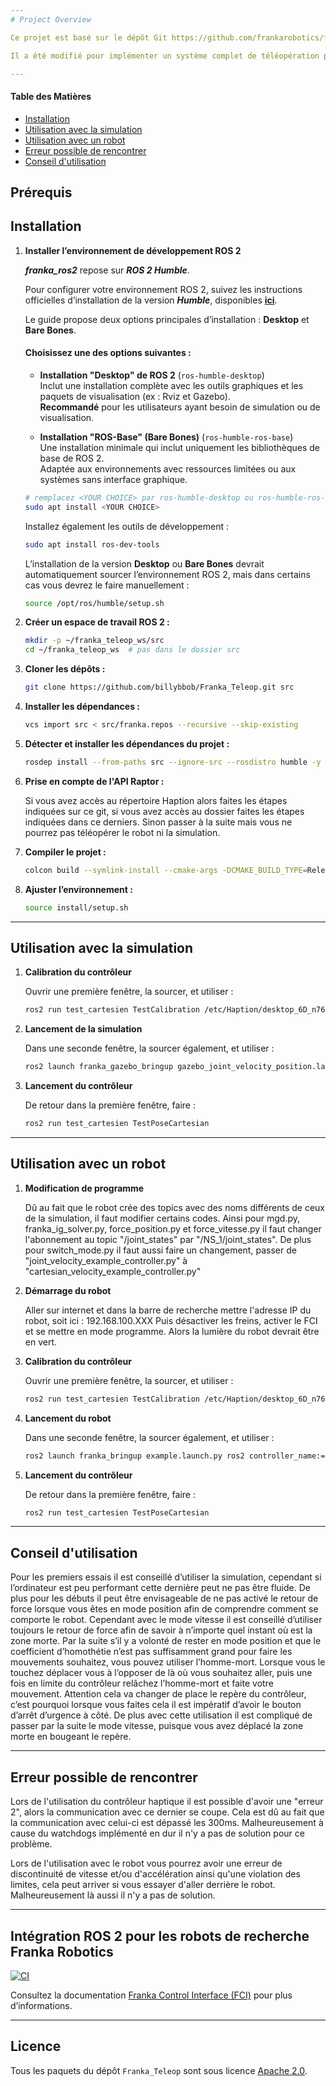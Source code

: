 ```yaml
---
# Project Overview

Ce projet est basé sur le dépôt Git https://github.com/frankarobotics/franka_ros2 , où vous pourrez trouver des informations complémentaires.

Il a été modifié pour implémenter un système complet de téléopération pour le robot Franka FR3 en utilisant un contrôleur haptique **Haption Desktop 6D**. Ce système permet de contrôler le robot à distance avec un retour de force haptique, offrant ainsi une interface intuitive pour la manipulation robotique avancée. Il intègre également une simulation sous **Gazebo Fortress** afin de faciliter la prise en main du contrôleur.

---
```


#### Table des Matières
- [Installation](#Installation)
- [Utilisation avec la simulation](#utilisation-avec-la-simulation)
- [Utilisation avec un robot](#utilisation-avec-un-robot)
- [Erreur possible de rencontrer](#erreur-possible-de-rencontrer)
- [Conseil d'utilisation](#conseil-dutilisation)
  

## Prérequis

## Installation

1. **Installer l’environnement de développement ROS 2**

   _**franka_ros2**_ repose sur _**ROS 2 Humble**_.

   Pour configurer votre environnement ROS 2, suivez les instructions officielles d’installation de la version _**Humble**_, disponibles [**ici**](https://docs.ros.org/en/humble/Installation/Ubuntu-Install-Debs.html).

   Le guide propose deux options principales d’installation : **Desktop** et **Bare Bones**.

   #### Choisissez **une** des options suivantes :

   * **Installation "Desktop" de ROS 2** (`ros-humble-desktop`)  
     Inclut une installation complète avec les outils graphiques et les paquets de visualisation (ex : Rviz et Gazebo).  
     **Recommandé** pour les utilisateurs ayant besoin de simulation ou de visualisation.

   * **Installation "ROS-Base" (Bare Bones)** (`ros-humble-ros-base`)  
     Une installation minimale qui inclut uniquement les bibliothèques de base de ROS 2.  
     Adaptée aux environnements avec ressources limitées ou aux systèmes sans interface graphique.

   ```bash
   # remplacez <YOUR CHOICE> par ros-humble-desktop ou ros-humble-ros-base
   sudo apt install <YOUR CHOICE>
   ```
  
  
    Installez également les outils de développement :
    
    ```bash
    sudo apt install ros-dev-tools
    ```
    
    L’installation de la version **Desktop** ou **Bare Bones** devrait automatiquement sourcer l’environnement ROS 2, mais dans certains cas vous devrez le faire manuellement :
    
    ```bash
    source /opt/ros/humble/setup.sh
    ```

2. **Créer un espace de travail ROS 2 :**

   ```bash
   mkdir -p ~/franka_teleop_ws/src
   cd ~/franka_teleop_ws  # pas dans le dossier src
   ```

3. **Cloner les dépôts :**

   ```bash
   git clone https://github.com/billybbob/Franka_Teleop.git src
   ```

4. **Installer les dépendances :**

   ```bash
   vcs import src < src/franka.repos --recursive --skip-existing
   ```

5. **Détecter et installer les dépendances du projet :**

   ```bash
   rosdep install --from-paths src --ignore-src --rosdistro humble -y --skip-keys="ros_gz_example_description numpy"
   ```

6. **Prise en compte de l'API Raptor :**

   Si vous avez accès au répertoire Haption alors faites les étapes indiquées sur ce git, si vous avez accès au dossier faites les étapes indiquées dans ce derniers. Sinon passer à la suite mais vous ne pourrez pas téléopérer le robot ni la simulation.

7. **Compiler le projet :**

   ```bash
   colcon build --symlink-install --cmake-args -DCMAKE_BUILD_TYPE=Release
   ```

8. **Ajuster l’environnement :**

   ```bash
   source install/setup.sh
   ```

---

## Utilisation avec la simulation

1. **Calibration du contrôleur**

   Ouvrir une première fenêtre, la sourcer, et utiliser :

   ```bash
   ros2 run test_cartesien TestCalibration /etc/Haption/desktop_6D_n76.param "channel=SimpleChannelUDP:localip=0.0.0.0:localport=12120:remoteip=192.168.100.53:remoteport=5000"
   ```

2. **Lancement de la simulation**

   Dans une seconde fenêtre, la sourcer également, et utiliser :

   ```bash
   ros2 launch franka_gazebo_bringup gazebo_joint_velocity_position.launch.py load_gripper:=true franka_hand:='franka_hand' robot_ip:=dont-care use_fake_hardware:=true
   ```

3. **Lancement du contrôleur**

   De retour dans la première fenêtre, faire :

   ```bash
   ros2 run test_cartesien TestPoseCartesian
   ```

---

## Utilisation avec un robot

1. **Modification de programme**

   Dû au fait que le robot crée des topics avec des noms différents de ceux de la simulation, il faut modifier certains codes. Ainsi pour mgd.py, franka_ig_solver.py, force_position.py et force_vitesse.py il faut changer l'abonnement au topic "/joint_states" par "/NS_1/joint_states". De plus pour switch_mode.py il faut aussi faire un changement, passer de "joint_velocity_example_controller.py" à "cartesian_velocity_example_controller.py"

2. **Démarrage du robot**

   Aller sur internet et dans la barre de recherche mettre l'adresse IP du robot, soit ici : 192.168.100.XXX
   Puis désactiver les freins, activer le FCI et se mettre en mode programme. Alors la lumière du robot devrait être en vert.

3. **Calibration du contrôleur**

   Ouvrir une première fenêtre, la sourcer, et utiliser :

   ```bash
   ros2 run test_cartesien TestCalibration /etc/Haption/desktop_6D_n76.param "channel=SimpleChannelUDP:localip=0.0.0.0:localport=12120:remoteip=192.168.100.53:remoteport=5000"
   ```

4. **Lancement du robot**

   Dans une seconde fenêtre, la sourcer également, et utiliser :

   ```bash
   ros2 launch franka_bringup example.launch.py ros2 controller_name:=joint_position_example_controller robot_config_file:=/utilisateur/franka_ros2_ws/src/franka_bringup/config/custom_franka.config.yaml
   ```

5. **Lancement du contrôleur**

   De retour dans la première fenêtre, faire :

   ```bash
   ros2 run test_cartesien TestPoseCartesian
   ```

---

## Conseil d'utilisation

Pour les premiers essais il est conseillé d’utiliser la simulation, cependant si l’ordinateur est peu performant cette dernière peut ne pas être fluide. De plus pour les débuts il peut être envisageable de ne pas activé le retour de force lorsque vous êtes en mode position afin de comprendre comment se comporte le robot. Cependant avec le mode vitesse il est conseillé d’utiliser toujours le retour de force afin de savoir à n’importe quel instant où est la zone morte.
Par la suite s’il y a volonté de rester en mode position et que le coefficient d’homothétie n’est pas suffisamment grand pour faire les mouvements souhaitez, vous pouvez utiliser l’homme-mort. Lorsque vous le touchez déplacer vous à l’opposer de là où vous souhaitez aller, puis une fois en limite du contrôleur relâchez l’homme-mort et faite votre mouvement. Attention cela va changer de place le repère du contrôleur, c’est pourquoi lorsque vous faites cela il est impératif d’avoir le bouton d’arrêt d’urgence à côté. De plus avec cette utilisation il est compliqué de passer par la suite le mode vitesse, puisque vous avez déplacé la zone morte en bougeant le repère.

---

## Erreur possible de rencontrer

Lors de l'utilisation du contrôleur haptique il est possible d'avoir une "erreur 2", alors la communication avec ce dernier se coupe. Cela est dû au fait que la communication avec celui-ci est dépassé les 300ms. Malheureusement à cause du watchdogs implémenté en dur il n'y a pas de solution pour ce problème.

Lors de l'utilisation avec le robot vous pourrez avoir une erreur de discontinuité de vitesse et/ou d'accélération ainsi qu'une violation des limites, cela peut arriver si vous essayer d'aller derrière le robot. Malheureusement là aussi il n'y a pas de solution.

---

## Intégration ROS 2 pour les robots de recherche Franka Robotics

[![CI](https://github.com/frankaemika/franka_ros2/actions/workflows/ci.yml/badge.svg)](https://github.com/frankaemika/franka_ros2/actions/workflows/ci.yml)

Consultez la documentation [Franka Control Interface (FCI)][fci-docs] pour plus d’informations.

---

## Licence

Tous les paquets du dépôt `Franka_Teleop` sont sous licence [Apache 2.0][apache-2.0].

[apache-2.0]: https://www.apache.org/licenses/LICENSE-2.0.html
[fci-docs]: https://frankaemika.github.io/docs
